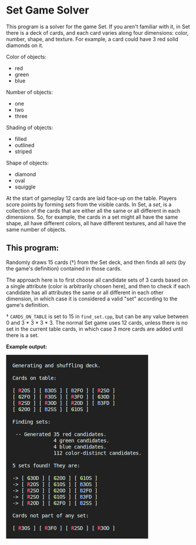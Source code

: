 # Set Game Solver

This program is a solver for the game Set.
If you aren't familiar with it, in Set there is a deck
of cards, and each card varies along four dimensions:
color, number, shape, and texture. For example, a card
could have 3 red solid diamonds on it.

Color of objects:

- red
- green
- blue

Number of objects:

- one
- two
- three

Shading of objects:

- filled
- outlined
- striped

Shape of objects:

- diamond
- oval
- squiggle

At the start of gameplay 12 cards are laid face-up on the table.
Players score points by forming _sets_ from the visible cards.
In Set, a _set_, is a collection of the cards that are either
all the same or all different in each dimensions.
So, for example, the cards in a set might all have the same shape,
all have different colors, all have different textures, and
all have the same number of objects.

## This program:

Randomly draws 15 cards (†) from the Set deck, and then finds all
_sets_ (by the game's definition) contained in those cards.

The approach here is to first choose all candidate sets of 3 cards based on
a single attribute (color is arbitrarily chosen here), and then
to check if each candidate has all attributes the same or all different
in each other dimension, in which case it is considered a valid "set"
according to the game's definition.

† `CARDS_ON_TABLE` is set to 15 in `find_set.cpp`, but can be any value between
0 and 3 \* 3 \* 3 \* 3. The normal Set game uses 12 cards, unless there is
no set in the current table cards, in which case 3 more cards are added
until there is a set.

**Example output:**

![set solver output](https://github.com/seansovine/math_fun/blob/public/set_game_solver/example_output.png?raw=true)
